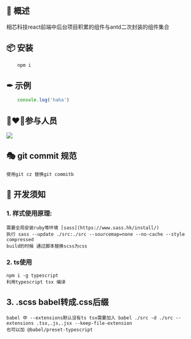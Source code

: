                                                       
## 🏹 概述
  相芯科技react前端中后台项目积累的组件与antd二次封装的组件集合

## 📦 安装
```javascript
    npm i
```

## ✒ 示例
```javascript
    console.log('haha')
```

## 👩‍❤️‍👩参与人员
  [![](https://avatars2.githubusercontent.com/u/22650901?s=60&v=4)](https://github.com/HuiGeGeGitHub)


## 🎭 git commit 规范
    使用git cz 替换git commitb

## 🔧 开发须知
### 1. 样式使用原理:  
    需要全局安装ruby等环境 [sass](https://www.sass.hk/install/) 
    执行 sass --update ./src:./src --sourcemap=none --no-cache --style compressed
    build的时候 通过脚本替换scss为css
### 2. ts使用
    npm i -g typescript
    利用typescript tsx 编译
## 3. .scss babel转成.css后缀
    babel 中 --extensions默认没有ts tsx需要加入 babel ./src -d ./src --extensions .tsx,.js,.jsx --keep-file-extension
    也可以加 @babel/preset-typescript